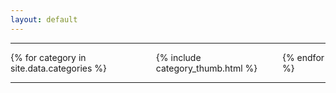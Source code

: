 ```yaml
---
layout: default
---
```


<!-- <h3>Danh muc {{ site.data.categories }} </h3> -->
<hr />
<div class="columns is-multiline is-centered">
{% for category in site.data.categories %}
  <div class="column is-mobile is-half-tablet is-one-third-desktop is-one-third-widescreen is-one-third-fullhd ">
    {% include category_thumb.html %}
  </div>
{% endfor %}
</div>
<hr />
